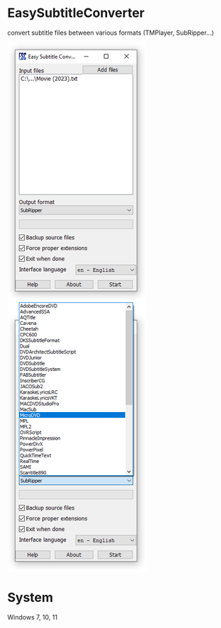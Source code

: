 # EasySubtitleConverter
convert subtitle files between various formats (TMPlayer, SubRipper...)

![Screen shot](shot1.png)
![Screen shot](shot2.png)

# System
Windows 7, 10, 11
